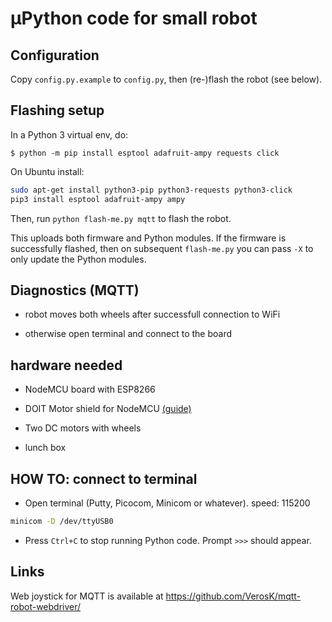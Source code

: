 # μPython code for small robot

## Configuration

Copy `config.py.example` to `config.py`, then (re-)flash the robot
(see below).

## Flashing setup

In a Python 3 virtual env, do:

```console
$ python -m pip install esptool adafruit-ampy requests click
```

On Ubuntu install:

```bash
sudo apt-get install python3-pip python3-requests python3-click
pip3 install esptool adafruit-ampy ampy
```

Then, run `python flash-me.py mqtt` to flash the robot.

This uploads both firmware and Python modules.
If the firmware is successfully flashed, then on subsequent `flash-me.py`
you can pass `-X` to only update the Python modules.

## Diagnostics (MQTT)

 * robot moves both wheels after successfull connection to WiFi

 * otherwise open terminal and connect to the board

## hardware needed

 * NodeMCU board with ESP8266
 
 * DOIT Motor shield for NodeMCU [(guide)](https://cdn.hackaday.io/files/8856378895104/user-mannual-for-esp-12e-motor-shield.pdf)
 
 * Two DC motors with wheels
 
 * lunch box
 
## HOW TO: connect to terminal

 * Open terminal (Putty, Picocom, Minicom or whatever). speed: 115200

```bash
minicom -D /dev/ttyUSB0
```

 * Press `Ctrl+C` to stop running Python code. Prompt `>>>` should appear.

## Links

 Web joystick for MQTT is available at https://github.com/VerosK/mqtt-robot-webdriver/
